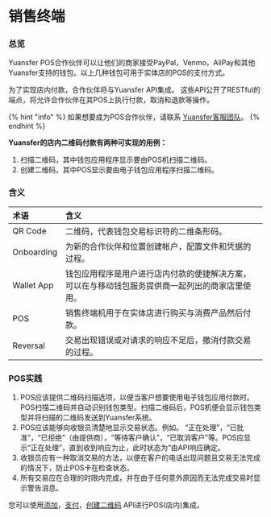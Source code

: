 # 销售终端

### 总览

Yuansfer POS合作伙伴可以让他们的商家接受PayPal，Venmo，AliPay和其他Yuansfer支持的钱包。以上几种钱包可用于实体店的POS的支付方式。

为了实现店内付款，合作伙伴将与Yuansfer API集成。 这些API公开了RESTful的端点，将允许合作伙伴在其POS上执行付款，取消和退款等操作。

{% hint "info" %}
如果想要成为POS合作伙伴，请联系 [Yuansfer客服团队](https://www.yuansfer.com/contact)。
{% endhint %}

**Yuansfer的店内二维码付款有两种可实现的用例：**

1. 扫描二维码，其中钱包应用程序显示要由POS机扫描二维码。
2. 创建二维码，其中POS显示要由电子钱包应用程序扫描二维码。

### 含义

| **术语** | **含义** |
| :--- | :--- |
| QR Code | 二维码，代表钱包交易标识符的二维条形码。 |
| Onboarding | 为新的合作伙伴和位置创建帐户，配置文件和凭据的过程。 |
| Wallet App | 钱包应用程序是用户进行店内付款的便捷解决方案，可以在与移动钱包服务提供商一起列出的商家店里使用。 |
| POS | 销售终端机用于在实体店进行购买与消费产品然后付款。 |
| Reversal | 交易出现错误或对请求的响应不足后，撤消付款交易的过程。 |

### POS实践

1. POS应该提供二维码扫描选项，以便当客户想要使用电子钱包应用付款时。 POS扫描二维码并自动识别钱包类型。扫描二维码后，POS机便会显示钱包类型并将扫描的二维码发送到Yuansfer系统。
2. POS应该能够向收银员清楚地显示交易状态。例如。 “正在处理”，“已批准”，“已拒绝”（由提供商），“等待客户确认”，“已取消客户”等。POS应显示“正在处理”，直到收到响应为止，此时状态为“由API响应确定。 
3. 收银员应有一种取消交易的方法，以便在客户的电话出现问题且交易无法完成的情况下，防止POS卡在检查状态。 
4. 所有交易应在合理的时限内完成，并在由于任何意外原因而无法完成交易时显示警告消息。

您可以使用[添加](../../api-can-kao-v3/zhi-fu/xiao-shou-zhong-duan-zhi-fu/sao-miao-er-wei-ma/tian-jia.md)，[支付](../../api-can-kao-v3/zhi-fu/xiao-shou-zhong-duan-zhi-fu/sao-miao-er-wei-ma/zhi-fu.md)，[创建二维码](../../api-can-kao-v3/zhi-fu/xiao-shou-zhong-duan-zhi-fu/chuang-jian-er-wei-ma.md) API进行POS\(店内\)集成。

